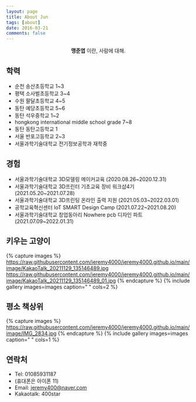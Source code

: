 ```yaml
---
layout: page
title: About Jun
tags: [about]
date: 2016-03-21
comments: false
---
```

    
<center><b>맹준엽</b> 이란, 사람에 대해.</center>


## 학력
* 순천 송산초등학교 1~3
* 평택 소사벌초등학교 3~4
* 수원 팔달초등학교 4~5
* 동탄 예당초등학교 5~6
* 동탄 석우중학교 1~2
* hongkong international middle school grade 7~8
* 동탄 동탄고등학교 1
* 서울 반포고등학교 2~3
* 서울과학기술대학교 전기정보공학과 재학중
 
## 경험
* 서울과학기술대학교 3D모델링 메이커교육 (2020.08.26~2020.12.31)
* 서울과학기술대학교 3D프린터 기초교육 장비 워크샵4기 (2021.05.20~2021.07.28)
* 서울과학기술대학교 3D프린팅 온라인 출력 지원 (2021.05.03~2022.03.01)
* 공학교육혁신센터 IoT SMART Design Camp (2021.07.22~2021.08.20)
* 서울과학기술대학교 창업동아리 Nowhere pcb 디자인 파트 (2021.07.09~2022.01.31)


## 키우는 고양이
{% capture images %}
https://raw.githubusercontent.com/jeremy4000/jeremy4000.github.io/main/image/KakaoTalk_20211129_135146489.jpg
https://raw.githubusercontent.com/jeremy4000/jeremy4000.github.io/main/image/KakaoTalk_20211129_135146489_01.jpg
{% endcapture %}
{% include gallery images=images caption=" " cols=2 %}

## 평소 책상위
{% capture images %}
https://raw.githubusercontent.com/jeremy4000/jeremy4000.github.io/main/image/IMG_2834.jpg
{% endcapture %}
{% include gallery images=images caption=" " cols=1 %}



## 연락처
* Tel: 01085931187
* (휴대폰은 아이폰 11)
* Email: jeremy400@naver.com
* Kakaotalk: 400star



